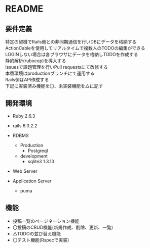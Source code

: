 # README
## 要件定義
特定の契機でRails側との非同期通信を行いDBにデータを格納する  
ActionCableを使用してリアルタイムで複数人のTODOの編集ができる  
LOGINしない場合は各ブラウザにデータを格納しTODOを作成する  
静的解析(rubocop)を導入する  
Issuesで課題管理を行いPull requestsにて改修する  
本番環境はproductionブランチにて運用する  
Rails側はAPI作成する  
下記に実装済み機能を〇、未実装機能を△に記す


## 開発環境
- Ruby 2.6.3
- rails 6.0.2.2

- RDBMS
  - Production
    - Postgreql
  - development
    - sqlite3 1.3.13

- Web Server
  
  
- Application Server
  - puma 


## 機能
- 投稿一覧のページネーション機能
- 〇投稿のCRUD機能(新規作成、削除、更新、一覧)
- △TODOの並び替え機能
- 〇テスト機能(Rspecで実装)
